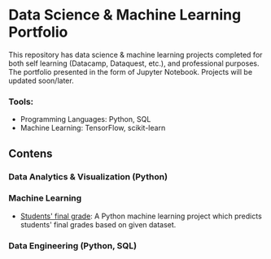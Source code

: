 # Data Science & Machine Learning Portfolio
This repository has data science & machine learning projects completed for both self learning (Datacamp, Dataquest, etc.), and professional purposes. The portfolio presented in the form of Jupyter Notebook.
Projects will be updated soon/later.

### Tools:
- Programming Languages: Python, SQL
- Machine Learning: TensorFlow, scikit-learn

## Contens

### Data Analytics & Visualization (Python)

### Machine Learning
- [Students' final grade](https://github.com/optimalMachine/student-final-grade/blob/master/student_final_grade.ipynb): A Python machine learning project which predicts students' final grades based on given dataset.

### Data Engineering (Python, SQL)

